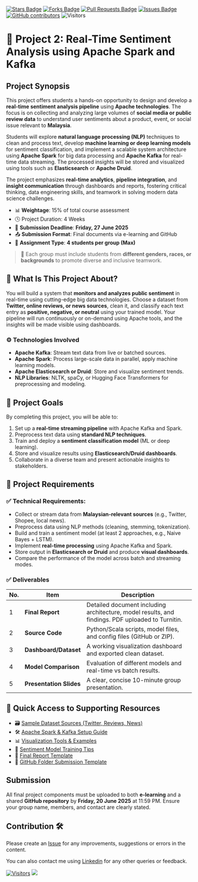 <a href="https://github.com/drshahizan/HPDP/stargazers"><img src="https://img.shields.io/github/stars/drshahizan/HPDP" alt="Stars Badge"/></a>
<a href="https://github.com/drshahizan/HPDP/network/members"><img src="https://img.shields.io/github/forks/drshahizan/HPDP" alt="Forks Badge"/></a>
<a href="https://github.com/drshahizan/HPDP/pulls"><img src="https://img.shields.io/github/issues-pr/drshahizan/HPDP" alt="Pull Requests Badge"/></a>
<a href="https://github.com/drshahizan/HPDP/issues"><img src="https://img.shields.io/github/issues/drshahizan/HPDP" alt="Issues Badge"/></a>
<a href="https://github.com/drshahizan/HPDP/graphs/contributors"><img alt="GitHub contributors" src="https://img.shields.io/github/contributors/drshahizan/HPDP?color=2b9348"></a>
![Visitors](https://api.visitorbadge.io/api/visitors?path=https%3A%2F%2Fgithub.com%2Fdrshahizan%2FHPDP&labelColor=%23d9e3f0&countColor=%23697689&style=flat)

# 📄 Project 2: Real-Time Sentiment Analysis using Apache Spark and Kafka

## Project Synopsis

This project offers students a hands-on opportunity to design and develop a **real-time sentiment analysis pipeline** using **Apache technologies**. The focus is on collecting and analyzing large volumes of **social media or public review data** to understand user sentiments about a product, event, or social issue relevant to **Malaysia**.

Students will explore **natural language processing (NLP)** techniques to clean and process text, develop **machine learning or deep learning models** for sentiment classification, and implement a scalable system architecture using **Apache Spark** for big data processing and **Apache Kafka** for real-time data streaming. The processed insights will be stored and visualized using tools such as **Elasticsearch** or **Apache Druid**.

The project emphasizes **real-time analytics**, **pipeline integration**, and **insight communication** through dashboards and reports, fostering critical thinking, data engineering skills, and teamwork in solving modern data science challenges.

- 📊 **Weightage**: 15% of total course assessment
- 🕓 Project Duration: 4 Weeks
- 📅 **Submission Deadline**: **Friday, 27 June 2025**
- 📤 **Submission Format**: Final documents via e-learning and GitHub
- 👥 **Assignment Type**: **4 students per group (Max)**

> 📌 Each group must include students from **different genders, races, or backgrounds** to promote diverse and inclusive teamwork.

## 🧠 **What Is This Project About?**

You will build a system that **monitors and analyzes public sentiment** in real-time using cutting-edge big data technologies. Choose a dataset from **Twitter, online reviews, or news sources**, clean it, and classify each text entry as **positive, negative, or neutral** using your trained model. Your pipeline will run continuously or on-demand using Apache tools, and the insights will be made visible using dashboards.

### ⚙️ Technologies Involved

* **Apache Kafka**: Stream text data from live or batched sources.
* **Apache Spark**: Process large-scale data in parallel, apply machine learning models.
* **Apache Elasticsearch or Druid**: Store and visualize sentiment trends.
* **NLP Libraries**: NLTK, spaCy, or Hugging Face Transformers for preprocessing and modeling.

## 🎯 **Project Goals**

By completing this project, you will be able to:

1. Set up a **real-time streaming pipeline** with Apache Kafka and Spark.
2. Preprocess text data using **standard NLP techniques**.
3. Train and deploy a **sentiment classification model** (ML or deep learning).
4. Store and visualize results using **Elasticsearch/Druid dashboards**.
5. Collaborate in a diverse team and present actionable insights to stakeholders.

## 📌 Project Requirements

### ✅ Technical Requirements:

* Collect or stream data from **Malaysian-relevant sources** (e.g., Twitter, Shopee, local news).
* Preprocess data using NLP methods (cleaning, stemming, tokenization).
* Build and train a sentiment model (at least 2 approaches, e.g., Naive Bayes + LSTM).
* Implement **real-time processing** using Apache Kafka and Spark.
* Store output in **Elasticsearch or Druid** and produce **visual dashboards**.
* Compare the performance of the model across batch and streaming modes.

### ✅ Deliverables

| No. | Item                    | Description                                                                                      |
| --- | ----------------------- | ------------------------------------------------------------------------------------------------ |
| 1   | **Final Report**        | Detailed document including architecture, model results, and findings. PDF uploaded to Turnitin. |
| 2   | **Source Code**         | Python/Scala scripts, model files, and config files (GitHub or ZIP).                             |
| 3   | **Dashboard/Dataset**   | A working visualization dashboard and exported clean dataset.                                    |
| 4   | **Model Comparison**    | Evaluation of different models and real-time vs batch results.                                   |
| 5   | **Presentation Slides** | A clear, concise 10-minute group presentation.                                                   |

## 🔗 Quick Access to Supporting Resources

* 🗃️ [Sample Dataset Sources (Twitter, Reviews, News)](p2_data.md)
* 🛠️ [Apache Spark & Kafka Setup Guide](p2_setup.md)
* 📊 [Visualization Tools & Examples](p2_visual.md)
* 🧠 [Sentiment Model Training Tips](p2_model.md)
* 📄 [Final Report Template](p2_report.md)
* 📁 [GitHub Folder Submission Template](p2_github.md)

## Submission

All final project components must be uploaded to both **e-learning** and a shared **GitHub repository** by **Friday, 20 June 2025** at 11:59 PM. Ensure your group name, members, and contact are clearly stated.

## Contribution 🛠️
Please create an [Issue](https://github.com/drshahizan/HPDP/issues) for any improvements, suggestions or errors in the content.

You can also contact me using [Linkedin](https://www.linkedin.com/in/drshahizan/) for any other queries or feedback.

[![Visitors](https://api.visitorbadge.io/api/visitors?path=https%3A%2F%2Fgithub.com%2Fdrshahizan&labelColor=%23697689&countColor=%23555555&style=plastic)](https://visitorbadge.io/status?path=https%3A%2F%2Fgithub.com%2Fdrshahizan)
![](https://hit.yhype.me/github/profile?user_id=81284918)
